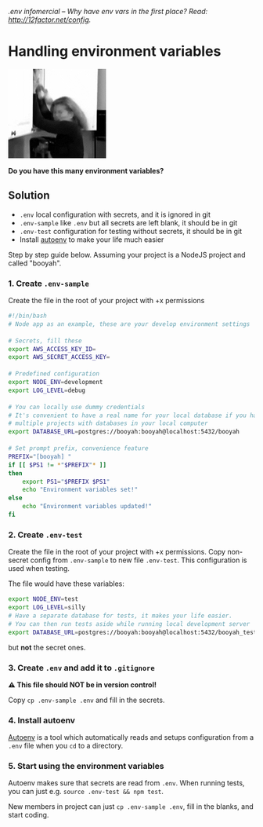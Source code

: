*.env infomercial – Why have env vars in the first place? Read: http://12factor.net/config.*

# Handling environment variables

![fail gif](img/env-vars-fail.gif)

**Do you have this many environment variables?**


## Solution

* `.env` local configuration with secrets, and it is ignored in git
* `.env-sample` like `.env` but all secrets are left blank, it should be in git
* `.env-test` configuration for testing without secrets, it should be in git
* Install [autoenv](https://github.com/kennethreitz/autoenv) to make your life much easier

Step by step guide below. Assuming your project is a NodeJS project and called "booyah".


### 1. Create `.env-sample`

Create the file in the root of your project with +x permissions

```bash
#!/bin/bash
# Node app as an example, these are your develop environment settings

# Secrets, fill these
export AWS_ACCESS_KEY_ID=
export AWS_SECRET_ACCESS_KEY=

# Predefined configuration
export NODE_ENV=development
export LOG_LEVEL=debug

# You can locally use dummy credentials
# It's convenient to have a real name for your local database if you have
# multiple projects with databases in your local computer
export DATABASE_URL=postgres://booyah:booyah@localhost:5432/booyah

# Set prompt prefix, convenience feature
PREFIX="[booyah] "
if [[ $PS1 != *"$PREFIX"* ]]
then
    export PS1="$PREFIX $PS1"
    echo "Environment variables set!"
else
    echo "Environment variables updated!"
fi
```


### 2. Create `.env-test`

Create the file in the root of your project with +x permissions.
Copy non-secret config from `.env-sample` to new file `.env-test`.
This configuration is used when testing.

The file would have these variables:

```bash
export NODE_ENV=test
export LOG_LEVEL=silly
# Have a separate database for tests, it makes your life easier.
# You can then run tests aside while running local development server
export DATABASE_URL=postgres://booyah:booyah@localhost:5432/booyah_test
```

but **not** the secret ones.


### 3. Create `.env` and add it to `.gitignore`

**⚠️ This file should NOT be in version control!**

Copy `cp .env-sample .env` and fill in the secrets.

### 4. Install autoenv

[Autoenv](https://github.com/kennethreitz/autoenv) is a tool which automatically
reads and setups configuration from a `.env` file when you `cd` to a directory.


### 5. Start using the environment variables

Autoenv makes sure that secrets are read from `.env`. When running tests, you
can just e.g. `source .env-test && npm test`.

New members in project can just `cp .env-sample .env`, fill in the blanks, and
start coding.

